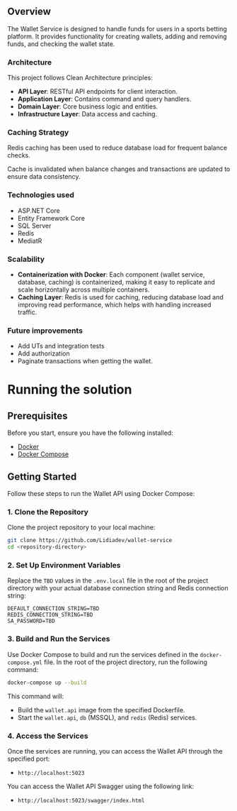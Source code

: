 ## Overview
The Wallet Service is designed to handle funds for users in a sports betting platform. 
It provides functionality for creating wallets, adding and removing funds, and checking the wallet state. 

### Architecture
This project follows Clean Architecture principles:

- **API Layer**: RESTful API endpoints for client interaction.
- **Application Layer**: Contains command and query handlers.
- **Domain Layer**: Core business logic and entities.
- **Infrastructure Layer**: Data access and caching.

### Caching Strategy
Redis caching has been used to reduce database load for frequent balance checks.

Cache is invalidated when balance changes and transactions are updated to ensure data consistency.

### Technologies used
- ASP.NET Core
- Entity Framework Core
- SQL Server
- Redis
- MediatR

### Scalability
- **Containerization with Docker**: Each component (wallet service, database, caching) is containerized, making it easy to replicate and scale horizontally across multiple containers.
- **Caching Layer**: Redis is used for caching, reducing database load and improving read performance, which helps with handling increased traffic.

### Future improvements 
- Add UTs and integration tests
- Add authorization
- Paginate transactions when getting the wallet.

# Running the solution
## Prerequisites

Before you start, ensure you have the following installed:

- [Docker](https://docs.docker.com/get-docker/)
- [Docker Compose](https://docs.docker.com/compose/install/)

## Getting Started

Follow these steps to run the Wallet API using Docker Compose:

### 1. Clone the Repository

Clone the project repository to your local machine:

```bash
git clone https://github.com/Lidiadev/wallet-service
cd <repository-directory>
```

### 2. Set Up Environment Variables

Replace the `TBD` values in the `.env.local` file in the root of the project directory with your actual database connection string and Redis connection string:

```dotenv
DEFAULT_CONNECTION_STRING=TBD
REDIS_CONNECTION_STRING=TBD
SA_PASSWORD=TBD
```

### 3. Build and Run the Services

Use Docker Compose to build and run the services defined in the `docker-compose.yml` file. In the root of the project directory, run the following command:

```bash
docker-compose up --build
```

This command will:

- Build the `wallet.api` image from the specified Dockerfile.
- Start the `wallet.api`, `db` (MSSQL), and `redis` (Redis) services.

### 4. Access the Services

Once the services are running, you can access the Wallet API through the specified port:

- `http://localhost:5023`

You can access the Wallet API Swagger using the following link:

- `http://localhost:5023/swagger/index.html`
